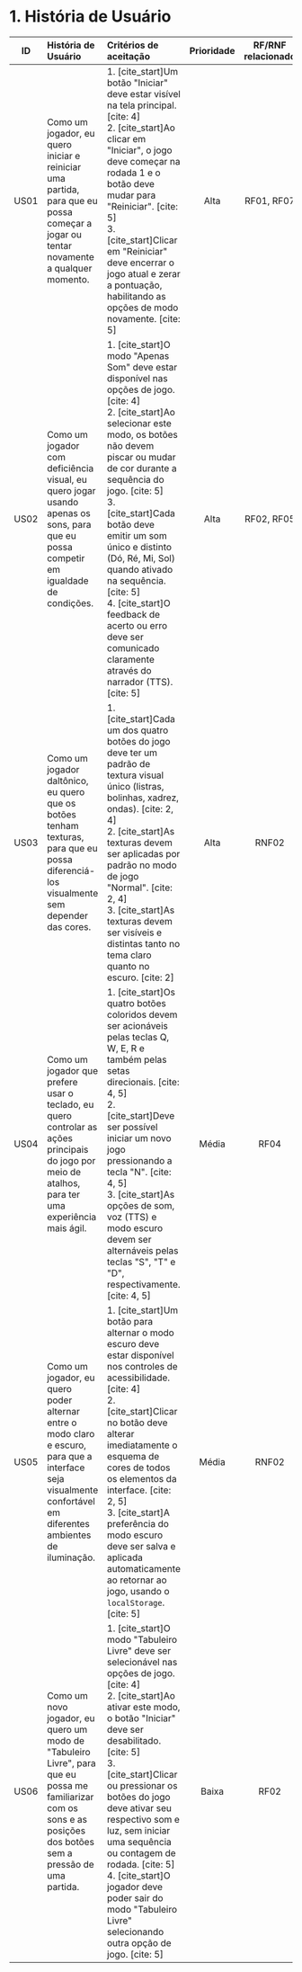 # 1. História de Usuário

| ID   | História de Usuário                                                                                                     | Critérios de aceitação                                                                                                                                                                                                                                                          | Prioridade | RF/RNF relacionado | Story Points |
| :--: | :---------------------------------------------------------------------------------------------------------------------- | :-------------------------------------------------------------------------------------------------------------------------------------------------------------------------------------------------------------------------------------------------------------- | :--------: | :----------------: | :----------: |
| US01 | Como um jogador, eu quero iniciar e reiniciar uma partida, para que eu possa começar a jogar ou tentar novamente a qualquer momento. | 1. [cite_start]Um botão "Iniciar" deve estar visível na tela principal. [cite: 4]<br>2. [cite_start]Ao clicar em "Iniciar", o jogo deve começar na rodada 1 e o botão deve mudar para "Reiniciar". [cite: 5]<br>3. [cite_start]Clicar em "Reiniciar" deve encerrar o jogo atual e zerar a pontuação, habilitando as opções de modo novamente. [cite: 5] | Alta |      RF01, RF07      |      -       |
| US02 | Como um jogador com deficiência visual, eu quero jogar usando apenas os sons, para que eu possa competir em igualdade de condições. | 1. [cite_start]O modo "Apenas Som" deve estar disponível nas opções de jogo. [cite: 4]<br>2. [cite_start]Ao selecionar este modo, os botões não devem piscar ou mudar de cor durante a sequência do jogo. [cite: 5]<br>3. [cite_start]Cada botão deve emitir um som único e distinto (Dó, Ré, Mi, Sol) quando ativado na sequência. [cite: 5]<br>4. [cite_start]O feedback de acerto ou erro deve ser comunicado claramente através do narrador (TTS). [cite: 5] | Alta |      RF02, RF05     |      -       |
| US03 | Como um jogador daltônico, eu quero que os botões tenham texturas, para que eu possa diferenciá-los visualmente sem depender das cores. | 1. [cite_start]Cada um dos quatro botões do jogo deve ter um padrão de textura visual único (listras, bolinhas, xadrez, ondas). [cite: 2, 4]<br>2. [cite_start]As texturas devem ser aplicadas por padrão no modo de jogo "Normal". [cite: 2, 4]<br>3. [cite_start]As texturas devem ser visíveis e distintas tanto no tema claro quanto no escuro. [cite: 2] | Alta |        RNF02         |      -       |
| US04 | Como um jogador que prefere usar o teclado, eu quero controlar as ações principais do jogo por meio de atalhos, para ter uma experiência mais ágil. | 1. [cite_start]Os quatro botões coloridos devem ser acionáveis pelas teclas Q, W, E, R e também pelas setas direcionais. [cite: 4, 5]<br>2. [cite_start]Deve ser possível iniciar um novo jogo pressionando a tecla "N". [cite: 4, 5]<br>3. [cite_start]As opções de som, voz (TTS) e modo escuro devem ser alternáveis pelas teclas "S", "T" e "D", respectivamente. [cite: 4, 5] | Média |        RF04        |      -       |
| US05 | Como um jogador, eu quero poder alternar entre o modo claro e escuro, para que a interface seja visualmente confortável em diferentes ambientes de iluminação. | 1. [cite_start]Um botão para alternar o modo escuro deve estar disponível nos controles de acessibilidade. [cite: 4]<br>2. [cite_start]Clicar no botão deve alterar imediatamente o esquema de cores de todos os elementos da interface. [cite: 2, 5]<br>3. [cite_start]A preferência do modo escuro deve ser salva e aplicada automaticamente ao retornar ao jogo, usando o `localStorage`. [cite: 5] | Média |        RNF02         |      -       |
| US06 | Como um novo jogador, eu quero um modo de "Tabuleiro Livre", para que eu possa me familiarizar com os sons e as posições dos botões sem a pressão de uma partida. | 1. [cite_start]O modo "Tabuleiro Livre" deve ser selecionável nas opções de jogo. [cite: 4]<br>2. [cite_start]Ao ativar este modo, o botão "Iniciar" deve ser desabilitado. [cite: 5]<br>3. [cite_start]Clicar ou pressionar os botões do jogo deve ativar seu respectivo som e luz, sem iniciar uma sequência ou contagem de rodada. [cite: 5]<br>4. [cite_start]O jogador deve poder sair do modo "Tabuleiro Livre" selecionando outra opção de jogo. [cite: 5] | Baixa |        RF02        |      -       |
